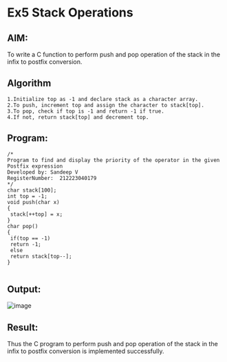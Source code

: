 # Ex5 Stack Operations
## AIM:
To write a C function to perform push and pop operation of the stack in the infix to postfix conversion.

## Algorithm
```
1.Initialize top as -1 and declare stack as a character array.
2.To push, increment top and assign the character to stack[top].
3.To pop, check if top is -1 and return -1 if true.
4.If not, return stack[top] and decrement top.

``` 

## Program:
```
/*
Program to find and display the priority of the operator in the given Postfix expression
Developed by: Sandeep V
RegisterNumber:  212223040179
*/
char stack[100];
int top = -1;
void push(char x)
{
 stack[++top] = x;
}
char pop()
{
 if(top == -1)
 return -1;
 else
 return stack[top--];
}


```

## Output:
![image](https://github.com/user-attachments/assets/a38787c7-b24a-4ad8-9f06-16c5b428d6b5)



## Result:
Thus the C program to perform push and pop operation of the stack in the infix to postfix conversion is implemented successfully.
